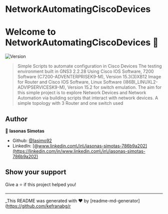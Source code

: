 # NetworkAutomatingCiscoDevices
# Welcome to NetworkAutomatingCiscoDevices 👋
![Version](https://img.shields.io/badge/version-PA1-blue.svg?cacheSeconds=2592000)

> Simple Scripts to automate configuration in Cisco Devices
> The testing environment built in GNS3 2.2.28 Using Cisco IOS Software, 7200 Software (C7200-ADVENTERPRISEK9-M), Version 15.3(3)XB12 Image for Router and Cisco IOS Software, Linux Software (I86BI_LINUXL2-ADVIPSERVICESK9-M), Version 15.2 for switch emulation. The aim for this simple project is to explore Network Devices and Network Automation via building scripts that interact with network devices. A simple topology with 3 Router and one switch used

## Author

👤 **Iasonas Simotas**

* Github: [@Iasimo92](https://github.com/Iasimo92)
* LinkedIn: [@www.linkedin.com\/in\/iasonas-simotas-786b9a202](https://linkedin.com/in/www.linkedin.com\/in\/iasonas-simotas-786b9a202)

## Show your support

Give a ⭐️ if this project helped you!


***
_This README was generated with ❤️ by [readme-md-generator](https://github.com/kefranabg/r
